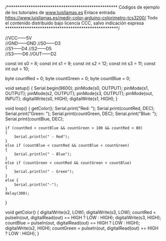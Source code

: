 /***************************************************
Códigos de ejemplo de los tutoriales de www.luisllamas.es
Enlace entrada: https://www.luisllamas.es/medir-color-arduino-colorimetro-tcs3200/
Todo el contenido distribuido bajo licencia CCC, salvo indicación expresa
****************************************************/

//VCC——5V	
//GND——GND
//S0——D3	
//S1——D4
//S2——D5	
//S3——D6
//OUT——D2

const int s0 = 8;
const int s1 = 9;
const int s2 = 12;
const int s3 = 11;
const int out = 10;

byte countRed = 0;
byte countGreen = 0;
byte countBlue = 0;

void setup() {
	Serial.begin(9600);
	pinMode(s0, OUTPUT);
	pinMode(s1, OUTPUT);
	pinMode(s2, OUTPUT);
	pinMode(s3, OUTPUT);
	pinMode(out, INPUT);
	digitalWrite(s0, HIGH);
	digitalWrite(s1, HIGH);
}

void loop() {
	getColor();
	Serial.print("Red: ");
	Serial.print(countRed, DEC);
	Serial.print("Green: ");
	Serial.print(countGreen, DEC);
	Serial.print("Blue: ");
	Serial.print(countBlue, DEC);

	if (countRed < countBlue && countGreen > 100 && countRed < 80)
	{
		Serial.println(" - Red");
	}
	else if (countBlue < countRed && countBlue < countGreen)
	{
		Serial.println(" - Blue");
	}
	else if (countGreen < countRed && countGreen < countBlue)
	{
		Serial.println(" - Green");
	}
	else {
		Serial.println("-");
	}
	delay(300);
}

void getColor()
{
	digitalWrite(s2, LOW);
	digitalWrite(s3, LOW);
	countRed = pulseIn(out, digitalRead(out) == HIGH ? LOW : HIGH);
	digitalWrite(s3, HIGH);
	countBlue = pulseIn(out, digitalRead(out) == HIGH ? LOW : HIGH);
	digitalWrite(s2, HIGH);
	countGreen = pulseIn(out, digitalRead(out) == HIGH ? LOW : HIGH);
}